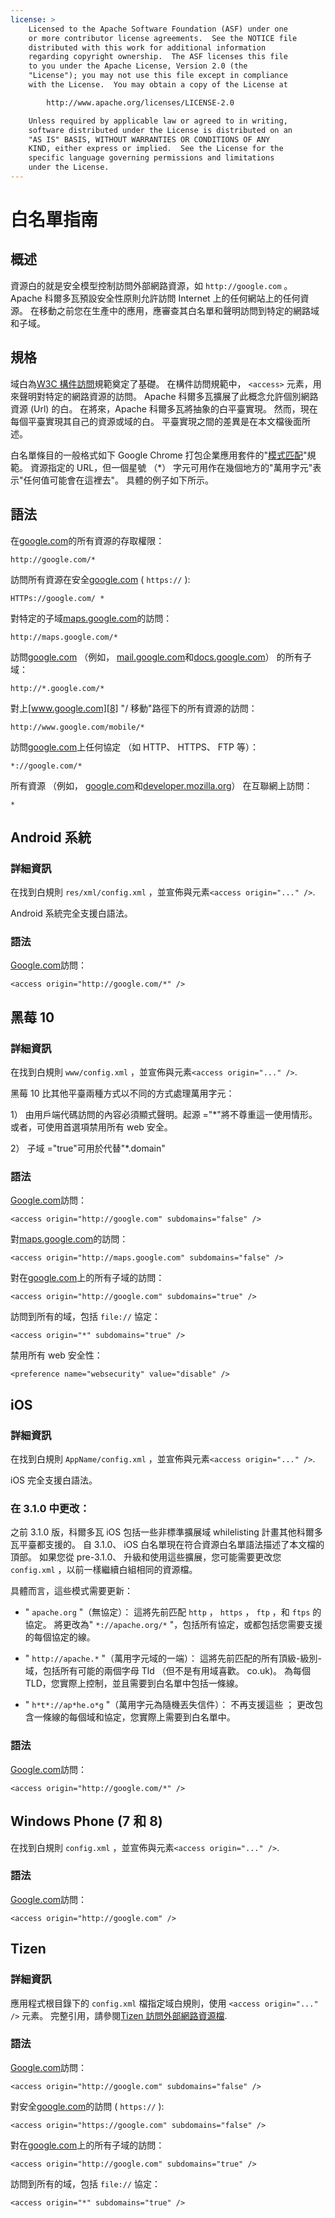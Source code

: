 ```yaml
---
license: >
    Licensed to the Apache Software Foundation (ASF) under one
    or more contributor license agreements.  See the NOTICE file
    distributed with this work for additional information
    regarding copyright ownership.  The ASF licenses this file
    to you under the Apache License, Version 2.0 (the
    "License"); you may not use this file except in compliance
    with the License.  You may obtain a copy of the License at

        http://www.apache.org/licenses/LICENSE-2.0

    Unless required by applicable law or agreed to in writing,
    software distributed under the License is distributed on an
    "AS IS" BASIS, WITHOUT WARRANTIES OR CONDITIONS OF ANY
    KIND, either express or implied.  See the License for the
    specific language governing permissions and limitations
    under the License.
---
```


# 白名單指南

## 概述

資源白的就是安全模型控制訪問外部網路資源，如 `http://google.com` 。 Apache 科爾多瓦預設安全性原則允許訪問 Internet 上的任何網站上的任何資源。 在移動之前您在生產中的應用，應審查其白名單和聲明訪問到特定的網路域和子域。

## 規格

域白為[W3C 構件訪問][1]規範奠定了基礎。 在構件訪問規範中， `<access>` 元素，用來聲明對特定的網路資源的訪問。 Apache 科爾多瓦擴展了此概念允許個別網路資源 (Url) 的白。 在將來，Apache 科爾多瓦將抽象的白平臺實現。 然而，現在每個平臺實現其自己的資源或域的白。 平臺實現之間的差異是在本文檔後面所述。

 [1]: http://www.w3.org/TR/widgets-access/

白名單條目的一般格式如下 Google Chrome 打包企業應用套件的"[模式匹配][2]"規範。 資源指定的 URL，但一個星號 （*） 字元可用作在幾個地方的"萬用字元"表示"任何值可能會在這裡去"。 具體的例子如下所示。

 [2]: http://developer.chrome.com/apps/match_patterns.html

## 語法

在[google.com][3]的所有資源的存取權限：

 [3]: http://google.com

    http://google.com/*
    

訪問所有資源在安全[google.com][4] ( `https://` ):

 [4]: https://google.com

    HTTPs://google.com/ *
    

對特定的子域[maps.google.com][5]的訪問：

 [5]: http://maps.google.com

    http://maps.google.com/*
    

訪問[google.com][3] （例如， [mail.google.com][6]和[docs.google.com][7]） 的所有子域：

 [6]: http://mail.google.com
 [7]: http://docs.google.com

    http://*.google.com/*
    

對上[www.google.com][8] "/ 移動"路徑下的所有資源的訪問：

 [8]: http://www.google.com

    http://www.google.com/mobile/*
    

訪問[google.com][3]上任何協定 （如 HTTP、 HTTPS、 FTP 等）：

    *://google.com/*
    

所有資源 （例如， [google.com][3]和[developer.mozilla.org][9]） 在互聯網上訪問：

 [9]: http://developer.mozilla.org

    *
    

## Android 系統

### 詳細資訊

在找到白規則 `res/xml/config.xml` ，並宣佈與元素`<access origin="..." />`.

Android 系統完全支援白語法。

### 語法

[Google.com][3]訪問：

    <access origin="http://google.com/*" />
    

## 黑莓 10

### 詳細資訊

在找到白規則 `www/config.xml` ，並宣佈與元素`<access origin="..." />`.

黑莓 10 比其他平臺兩種方式以不同的方式處理萬用字元：

1） 由用戶端代碼訪問的內容必須顯式聲明。起源 ="*"將不尊重這一使用情形。或者，可使用首選項禁用所有 web 安全。

2） 子域 ="true"可用於代替"*.domain"

### 語法

[Google.com][3]訪問：

    <access origin="http://google.com" subdomains="false" />
    

對[maps.google.com][5]的訪問：

    <access origin="http://maps.google.com" subdomains="false" />
    

對在[google.com][3]上的所有子域的訪問：

    <access origin="http://google.com" subdomains="true" />
    

訪問到所有的域，包括 `file://` 協定：

    <access origin="*" subdomains="true" />
    

禁用所有 web 安全性：

    <preference name="websecurity" value="disable" />
    

## iOS

### 詳細資訊

在找到白規則 `AppName/config.xml` ，並宣佈與元素`<access origin="..." />`.

iOS 完全支援白語法。

### 在 3.1.0 中更改：

之前 3.1.0 版，科爾多瓦 iOS 包括一些非標準擴展域 whilelisting 計畫其他科爾多瓦平臺都支援的。 自 3.1.0、 iOS 白名單現在符合資源白名單語法描述了本文檔的頂部。 如果您從 pre-3.1.0、 升級和使用這些擴展，您可能需要更改您 `config.xml` ，以前一樣繼續白組相同的資源檔。

具體而言，這些模式需要更新：

*   " `apache.org` "（無協定）： 這將先前匹配 `http` ， `https` ， `ftp` ，和 `ftps` 的協定。 將更改為" `*://apache.org/*` "，包括所有協定，或都包括您需要支援的每個協定的線。

*   " `http://apache.*` "（萬用字元域的一端）： 這將先前匹配的所有頂級-級別-域，包括所有可能的兩個字母 Tld （但不是有用域喜歡。 co.uk)。 為每個 TLD，您實際上控制，並且需要到白名單中包括一條線。

*   " `h*t*://ap*he.o*g` "（萬用字元為隨機丟失信件）： 不再支援這些 ； 更改包含一條線的每個域和協定，您實際上需要到白名單中。

### 語法

[Google.com][3]訪問：

    <access origin="http://google.com/*" />
    

## Windows Phone (7 和 8)

在找到白規則 `config.xml` ，並宣佈與元素`<access origin="..." />`.

### 語法

[Google.com][3]訪問：

    <access origin="http://google.com" />
    

## Tizen

### 詳細資訊

應用程式根目錄下的 `config.xml` 檔指定域白規則，使用 `<access origin="..." />` 元素。 完整引用，請參閱[Tizen 訪問外部網路資源檔][10].

 [10]: https://developer.tizen.org/help/topic/org.tizen.help.gs/Creating%20a%20Project.html?path=0_1_1_4#8814682_CreatingaProject-AccessingExternalNetworkResources

### 語法

[Google.com][3]訪問：

    <access origin="http://google.com" subdomains="false" />
    

對安全[google.com][4]的訪問 ( `https://` ):

    <access origin="https://google.com" subdomains="false" />
    

對在[google.com][3]上的所有子域的訪問：

    <access origin="http://google.com" subdomains="true" />
    

訪問到所有的域，包括 `file://` 協定：

    <access origin="*" subdomains="true" />